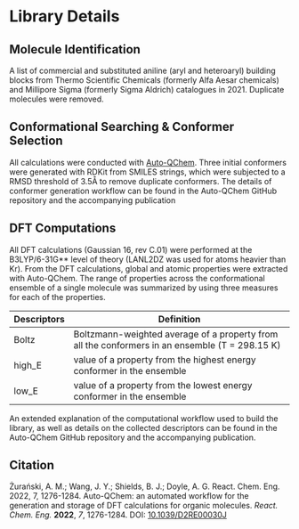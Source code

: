 # Library Details

## Molecule Identification

A list of commercial and substituted aniline (aryl and heteroaryl) building blocks from Thermo Scientific Chemicals (formerly Alfa Aesar chemicals) and Millipore Sigma (formerly Sigma Aldrich) catalogues in 2021. Duplicate molecules were removed. 

## Conformational Searching & Conformer Selection

All calculations were conducted with [Auto-QChem](https://github.com/doyle-lab-ucla/auto-qchem). Three initial conformers were generated with RDKit from SMILES strings, which were subjected to a RMSD threshold of 3.5Å to remove duplicate conformers. The details of conformer generation workflow can be found in the Auto-QChem GitHub repository and the accompanying publication

## DFT Computations

All DFT calculations (Gaussian 16, rev C.01) were performed at the B3LYP/6-31G** level of theory (LANL2DZ was used for atoms heavier than Kr). 
From the DFT calculations, global and atomic properties were extracted with Auto-QChem. The range of properties across the conformational ensemble of a single molecule was summarized by using three measures for each of the properties.


| Descriptors             | Definition                                                                                      |
| ----------------------- | ------------------------------------------------------------------------------------------------|
| Boltz                   | Boltzmann-weighted average of a property from all the conformers in an ensemble (T = 298.15 K)  |
| high_E                  | value of a property from the highest energy conformer in the ensemble                           |
| low_E                   | value of a property from the lowest energy conformer in the ensemble                            |


An extended explanation of the computational workflow used to build the library, as well as details on the collected descriptors can be found in the Auto-QChem GitHub repository and the accompanying publication. 

## Citation
Żurański, A. M.; Wang, J. Y.; Shields, B. J.; Doyle, A. G. React. Chem. Eng. 2022, 7, 1276-1284. Auto-QChem: an automated workflow for the generation and storage of DFT calculations for organic molecules. *React. Chem. Eng.* **2022**, *7*, 1276-1284. DOI: [10.1039/D2RE00030J](https://doi.org/10.1039/D2RE00030J)